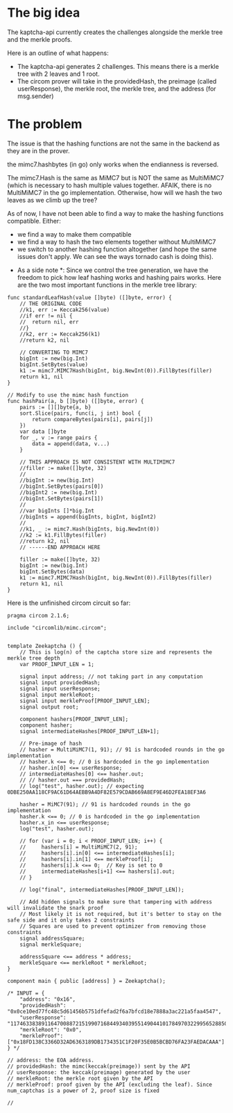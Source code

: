 # The big idea

The kaptcha-api currently creates the challenges alongside the merkle tree and the merkle proofs.

Here is an outline of what happens:

- The kaptcha-api generates 2 challenges. This means there is a merkle tree with 2 leaves and 1 root.
- The circom prover will take in the providedHash, the preimage (called userResponse), the merkle root, the merkle
tree, and the address (for msg.sender)


# The problem

The issue is that the hashing functions are not the same in the backend as they are in the prover.

the mimc7.hashbytes (in go) only works when the endianness is reversed.

The mimc7.Hash is the same as MiMC7 but is NOT the same as MultiMiMC7 (which is necessary to hash multiple values
together. AFAIK, there is no MultiMiMC7 in the go implementation.
Otherwise, how will we hash the two leaves as we climb up the tree?

As of now, I have not been able to find a way to make the hashing functions compatible. Either:
- we find a way to make them compatible
- we find a way to hash the two elements together without MultiMiMC7
- we switch to another hashing function altogether (and hope the same issues don't apply. We can see the ways
tornado cash is doing this).


* As a side note *: Since we control the tree generation, we have the freedom to pick how leaf hashing works
and hashing pairs works. Here are the two most important functions in the merkle tree library:

```
func standardLeafHash(value []byte) ([]byte, error) {
    // THE ORIGINAL CODE
	//k1, err := Keccak256(value)
	//if err != nil {
	//	return nil, err
	//}
	//k2, err := Keccak256(k1)
	//return k2, nil

	// CONVERTING TO MIMC7
	bigInt := new(big.Int)
	bigInt.SetBytes(value)
	k1 := mimc7.MIMC7Hash(bigInt, big.NewInt(0)).FillBytes(filler)
	return k1, nil
}

// Modify to use the mimc hash function
func hashPair(a, b []byte) ([]byte, error) {
	pairs := [][]byte{a, b}
	sort.Slice(pairs, func(i, j int) bool {
		return compareBytes(pairs[i], pairs[j])
	})
	var data []byte
	for _, v := range pairs {
		data = append(data, v...)
	}

    // THIS APPROACH IS NOT CONSISTENT WITH MULTIMIMC7
	//filler := make([]byte, 32)
	//
	//bigInt := new(big.Int)
	//bigInt.SetBytes(pairs[0])
	//bigInt2 := new(big.Int)
	//bigInt.SetBytes(pairs[1])
	//
	//var bigInts []*big.Int
	//bigInts = append(bigInts, bigInt, bigInt2)
	//
	//k1, _ := mimc7.Hash(bigInts, big.NewInt(0))
	//k2 := k1.FillBytes(filler)
	//return k2, nil
    // ------END APPROACH HERE

	filler := make([]byte, 32)
	bigInt := new(big.Int)
	bigInt.SetBytes(data)
	k1 := mimc7.MIMC7Hash(bigInt, big.NewInt(0)).FillBytes(filler)
	return k1, nil
}

```


Here is the unfinished circom circuit so far:

```
pragma circom 2.1.6;

include "circomlib/mimc.circom";


template Zeekaptcha () {
    // This is log(n) of the captcha store size and represents the merkle tree depth
    var PROOF_INPUT_LEN = 1;

    signal input address; // not taking part in any computation
    signal input providedHash;
    signal input userResponse;
    signal input merkleRoot;
    signal input merkleProof[PROOF_INPUT_LEN];
    signal output root;

    component hashers[PROOF_INPUT_LEN];
    component hasher;
    signal intermediateHashes[PROOF_INPUT_LEN+1];

    // Pre-image of hash
    // hasher = MultiMiMC7(1, 91); // 91 is hardcoded rounds in the go implementation
    // hasher.k <== 0; // 0 is hardcoded in the go implementation
    // hasher.in[0] <== userResponse;
    // intermediateHashes[0] <== hasher.out;
    // // hasher.out === providedHash;
    // log("test", hasher.out); // expecting 0DBE250AA118CF9AC61D64AEBB9A4DF82E579CDAB669A8EF9E46D2FEA18EF3A6

    hasher = MiMC7(91); // 91 is hardcoded rounds in the go implementation
    hasher.k <== 0; // 0 is hardcoded in the go implementation
    hasher.x_in <== userResponse;
    log("test", hasher.out);

    // for (var i = 0; i < PROOF_INPUT_LEN; i++) {
    //     hashers[i] = MultiMiMC7(2, 91);
    //     hashers[i].in[0] <== intermediateHashes[i];
    //     hashers[i].in[1] <== merkleProof[i];
    //     hashers[i].k <== 0;  // Key is set to 0
    //     intermediateHashes[i+1] <== hashers[i].out;
    // }

    // log("final", intermediateHashes[PROOF_INPUT_LEN]);

    // Add hidden signals to make sure that tampering with address will invalidate the snark proof
    // Most likely it is not required, but it's better to stay on the safe side and it only takes 2 constraints
    // Squares are used to prevent optimizer from removing those constraints
    signal addressSquare;
    signal merkleSquare;

    addressSquare <== address * address;
    merkleSquare <== merkleRoot * merkleRoot;
}

component main { public [address] } = Zeekaptcha();

/* INPUT = {
    "address": "0x16",
    "providedHash": "0x0ce10ed77fc48c5d61456b5751dfefad2f6a7bfcd18e7888a3ac221a5faa4547",
    "userResponse": "11746338389116470088721519907168449340395514904410178497032299565288505721379",
    "merkleRoot": "0x0",
    "merkleProof": ["0x18FD138C3366D32AD6363189DB1734351C1F20F35E0B5BCBD76FA23FAEDACAAA"]
} */

// address: the EOA address. 
// providedHash: the mimc(keccak(preimage)) sent by the API
// userResponse: the keccak(preimage) generated by the user
// merkleRoot: the merkle root given by the API
// merkleProof: proof given by the API (excluding the leaf). Since num_captchas is a power of 2, proof size is fixed

// 
```

